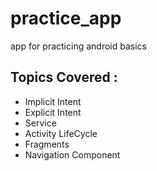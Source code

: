 # practice_app
app for practicing android basics

## Topics Covered :
- Implicit Intent
- Explicit Intent
- Service
- Activity LifeCycle
- Fragments
- Navigation Component
